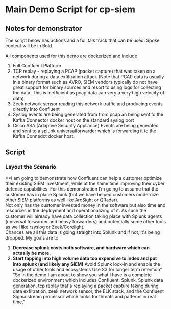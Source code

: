 # Main Demo Script for cp-siem

## Notes for demonstrator

The script below has actions and a full talk track that can be used.  Spoke content will be in Bold.

All components used for this demo are dockerized and include

1. Full Confluent Platform
2. TCP replay - replaying a PCAP (packet capture) that was taken on a network during a data exfiltration attack (Note that PCAP data is usually in a binary format such as AVRO, SIEM vendors typically do not have great support for binary sources and resort to using logs for collecting the data. This is inefficient as pcap data can very a very high velocity of data)
3.  Zeek network sensor reading this network traffic and producing events directly into Confluent
4. Syslog events are being generated from from pcap an being sent to the Kafka Connector docker host on the standard syslog port
5. Cisco ASA (Adaptive Security Appliance) Events are being generated and sent to a splunk universalforwarder which is forwarding it to the Kafka Connedct docker host.

## Script

### Layout the Scenario

**I am going to demonstrate how Confluent can help a customer optimize their existing SIEM investment, while at the same time improving their cyber defense capabilities. For this demonstration I’m going to assume that the customer has in place Splunk (but we have helped customers modernize other SIEM platforms as well like ArcSight or QRadar).  
Not only has the customer invested money in the software but also time and resources in the deployment and operationalizing of it. As such the customer will already have data collection taking place with Splunk agents (universal forwarder and heavy forwarders) and potentially some other tools as well like rsyslog or Zeek/Corelight.  
Chances are all this data is going straight into Splunk and if not, it's being dropped.
My goals are to
1. **Decrease splunk costs both software, and hardware which can actually be more.**
2. **Start tapping into high volume data too expensive to index and put into splunk (and likely any SIEM)**
Avoid Splunk lock-in and enable the usage of other tools and ecosystems
Use S3 for longer term retention”
“So in the demo I am about to show you what I have is a complete dockerized environment which includes Confluent, Splunk, Splunk data generation, tcp replay that's replaying a packet capture taking during data exfiltration, zeek network sensor, the ELK stack, and the Confluent Sigma stream processor which looks for threats and patterns in real time.”  

